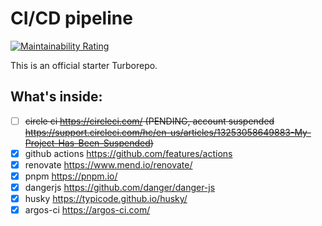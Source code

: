 # CI/CD pipeline

[![Maintainability Rating](https://sonarcloud.io/api/project_badges/measure?project=natserract_frontend-automation&metric=sqale_rating)](https://sonarcloud.io/summary/new_code?id=natserract_frontend-automation)

This is an official starter Turborepo.

## What's inside:

- [ ] <del>circle ci https://circleci.com/ (PENDING, account suspended https://support.circleci.com/hc/en-us/articles/13253058649883-My-Project-Has-Been-Suspended)</del>
- [x] github actions https://github.com/features/actions
- [x] renovate https://www.mend.io/renovate/
- [x] pnpm https://pnpm.io/
- [x] dangerjs https://github.com/danger/danger-js
- [x] husky https://typicode.github.io/husky/
- [x] argos-ci https://argos-ci.com/
